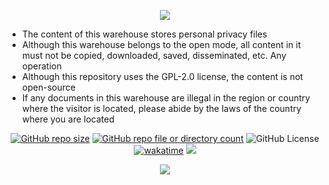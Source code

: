 <!-- 顶部图片 -->
<p align="center">
<img src="https://capsule-render.vercel.app/api?type=waving&color=timeGradient&height=300&&section=header&text=Private%20Archives&fontSize=90&fontAlign=50&fontAlignY=30&desc=Welcome!&descAlign=50&descSize=30&descAlignY=60&animation=twinkling" />
</p>

- The content of this warehouse stores personal privacy files
- Although this warehouse belongs to the open mode, all content in it must not be copied, downloaded, saved, disseminated, etc. Any operation
- Although this repository uses the GPL-2.0 license, the content is not open-source
- If any documents in this warehouse are illegal in the region or country where the visitor is located, please abide by the laws of the country where you are located

<!-- 徽章图标 -->
<p align="center">
<a href="https://github.com/A-conanclub/Private-Archives"><img alt="GitHub repo size" src="https://img.shields.io/github/repo-size/A-conanclub/Private-Archives"></a>
<a href="https://github.com/A-conanclub/Private-Archives"><img alt="GitHub repo file or directory count" src="https://img.shields.io/github/directory-file-count/A-conanclub/Private-Archives"></a>
<img alt="GitHub License" src="https://img.shields.io/github/license/A-conanclub/Private-Archives">
<a href="https://wakatime.com/@conanclub"><img src="https://wakatime.com/badge/github/A-conanclub/Private-Archives.svg" alt="wakatime"></a>
<!-- 访客统计 -->
<img src="https://komarev.com/ghpvc/?username=A-conanclub" />
</p>

<!-- 底部图片 -->
<p align="center">
<img src="https://capsule-render.vercel.app/api?type=waving&color=timeGradient&height=300&&section=footer&text=THE%20END&fontSize=90&fontAlign=50&fontAlignY=70&desc=Thank%20your%20for%20visiting!&descAlign=50&descSize=30&descAlignY=40&animation=twinkling" />
</p>